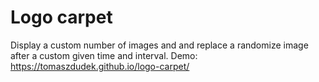 # Logo carpet
Display a custom number of images and and replace a randomize image after a custom given time and interval.
Demo: https://tomaszdudek.github.io/logo-carpet/
